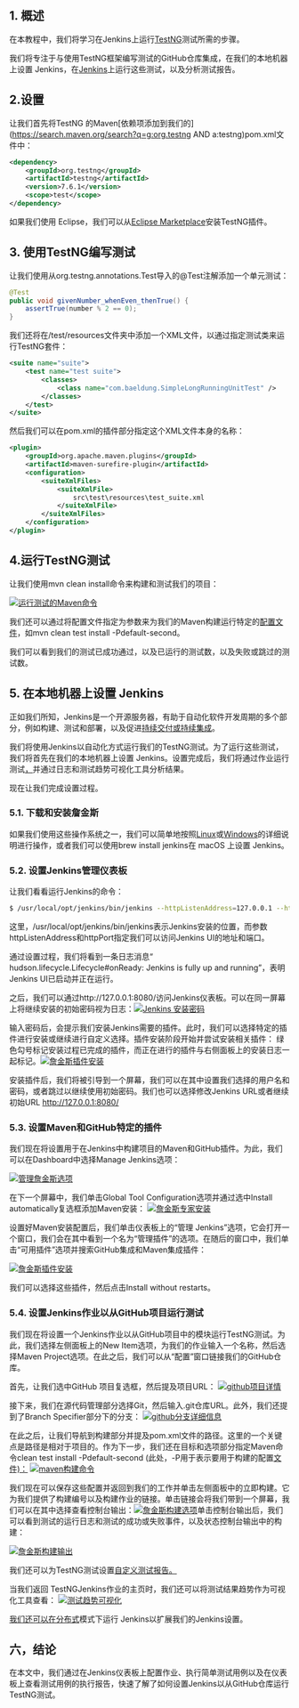 ## 1. 概述

在本教程中，我们将学习在Jenkins上运行[TestNG](https://www.baeldung.com/testng)测试所需的步骤。

我们将专注于与使用TestNG框架编写测试的GitHub仓库集成，在我们的本地机器上设置 Jenkins，在[Jenkins](https://www.baeldung.com/ops/jenkins-pipelines)上运行这些测试，以及分析测试报告。

## 2.设置

让我们首先将TestNG 的Maven[依赖项添加到我们的](https://search.maven.org/search?q=g:org.testng AND a:testng)pom.xml文件中：

```xml
<dependency>
    <groupId>org.testng</groupId>
    <artifactId>testng</artifactId>
    <version>7.6.1</version>
    <scope>test</scope>
</dependency>
```

如果我们使用 Eclipse，我们可以从[Eclipse Marketplace](https://marketplace.eclipse.org/)安装TestNG插件。

## 3. 使用TestNG编写测试

让我们使用从org.testng.annotations.Test导入的@Test注解添加一个单元测试：

```java
@Test
public void givenNumber_whenEven_thenTrue() {
    assertTrue(number % 2 == 0);
}
```

我们还将在/test/resources文件夹中添加一个XML文件，以通过指定测试类来运行TestNG套件：

```xml
<suite name="suite">
    <test name="test suite">
        <classes>
            <class name="com.baeldung.SimpleLongRunningUnitTest" />
        </classes>
    </test>
</suite>
```

然后我们可以在pom.xml的插件部分指定这个XML文件本身的名称：

```xml
<plugin>
    <groupId>org.apache.maven.plugins</groupId>
    <artifactId>maven-surefire-plugin</artifactId>
    <configuration>
        <suiteXmlFiles>
            <suiteXmlFile>
                src\test\resources\test_suite.xml
            </suiteXmlFile>
        </suiteXmlFiles>
    </configuration>
</plugin>
```

## 4.运行TestNG测试

让我们使用mvn clean install命令来构建和测试我们的项目：

[![运行测试的Maven命令](https://www.baeldung.com/wp-content/uploads/2022/11/5_TestNG-maven-build-command.png)](https://www.baeldung.com/wp-content/uploads/2022/11/5_TestNG-maven-build-command.png)

我们还可以通过将配置文件指定为参数来为我们的Maven构建运行特定的[配置文件](https://www.baeldung.com/maven-profiles)，如mvn clean test install -Pdefault-second。

我们可以看到我们的测试已成功通过，以及已运行的测试数，以及失败或跳过的测试数。

## 5. 在本地机器上设置 Jenkins

正如我们所知，Jenkins是一个开源服务器，有助于自动化软件开发周期的多个部分，例如构建、测试和部署，以及促进[持续交付或持续集成](https://www.baeldung.com/spring-boot-ci-cd)。

我们将使用Jenkins以自动化方式运行我们的TestNG测试。为了运行这些测试，我们将首先在我们的本地机器上设置 Jenkins。设置完成后，我们将通过作业运行测试[，](https://www.baeldung.com/ops/jenkins-job-schedule)并通过日志和测试趋势可视化工具分析结果。

现在让我们完成设置过程。

### 5.1. 下载和安装詹金斯

如果我们使用这些操作系统之一，我们可以简单地按照[Linux](https://www.baeldung.com/linux/jenkins-install-run)或[Windows](https://www.jenkins.io/doc/book/installing/windows/)的详细说明进行操作，或者我们可以使用brew install jenkins在 macOS 上设置 Jenkins。

### 5.2. 设置Jenkins管理仪表板

让我们看看运行Jenkins的命令：

```bash
$ /usr/local/opt/jenkins/bin/jenkins --httpListenAddress=127.0.0.1 --httpPort=8080
```

这里，/usr/local/opt/jenkins/bin/jenkins表示Jenkins安装的位置，而参数httpListenAddress和httpPort指定我们可以访问Jenkins UI的地址和端口。

通过设置过程，我们将看到一条日志消息“ hudson.lifecycle.Lifecycle#onReady: Jenkins is fully up and running”，表明Jenkins UI已启动并正在运行。

之后，我们可以通过http://127.0.0.1:8080/访问Jenkins仪表板。可以在同一屏幕上将继续安装的初始密码视为日志：[![Jenkins 安装密码](https://www.baeldung.com/wp-content/uploads/2022/11/Jenkins-installation-password.png)](https://www.baeldung.com/wp-content/uploads/2022/11/Jenkins-installation-password.png)

输入密码后，会提示我们安装Jenkins需要的插件。此时，我们可以选择特定的插件进行安装或继续进行自定义选择。插件安装阶段开始并尝试安装相关插件： 绿色勾号标记安装过程已完成的插件，而正在进行的插件与右侧面板上的安装日志一起标记。[![詹金斯插件安装](https://www.baeldung.com/wp-content/uploads/2022/11/5_Jenkins-plugin-installation-e1668836270254.png)](https://www.baeldung.com/wp-content/uploads/2022/11/5_Jenkins-plugin-installation-e1668836270254.png)

安装插件后，我们将被引导到一个屏幕，我们可以在其中设置我们选择的用户名和密码，或者跳过以继续使用初始密码。我们也可以选择修改Jenkins URL或者继续初始URL http://127.0.0.1:8080/

### 5.3. 设置Maven和GitHub特定的插件

我们现在将设置用于在Jenkins中构建项目的Maven和GitHub插件。为此，我们可以在Dashboard中选择Manage Jenkins选项：

[![管理詹金斯选项](https://www.baeldung.com/wp-content/uploads/2022/11/3_manage_jenkins-e1668836507505.png)](https://www.baeldung.com/wp-content/uploads/2022/11/manage_jenkins.png)

在下一个屏幕中，我们单击Global Tool Configuration选项并通过选中Install automatically复选框添加Maven安装：
[![詹金斯专家安装](https://www.baeldung.com/wp-content/uploads/2022/11/jenkins_maven_installation.png)](https://www.baeldung.com/wp-content/uploads/2022/11/jenkins_maven_installation.png)

设置好Maven安装配置后，我们单击仪表板上的“管理 Jenkins”选项，它会打开一个窗口，我们会在其中看到一个名为“管理插件”的选项。在随后的窗口中，我们单击“可用插件”选项并搜索GitHub集成和Maven集成插件：

[![詹金斯插件安装](https://www.baeldung.com/wp-content/uploads/2022/11/5_plugins_installation-e1668836677119.png)](https://www.baeldung.com/wp-content/uploads/2022/11/5_plugins_installation-e1668836677119.png)

我们可以选择这些插件，然后点击Install without restarts。

### 5.4. 设置Jenkins作业以从GitHub项目运行测试

我们现在将设置一个Jenkins作业以从GitHub项目中的模块运行TestNG测试。为此，我们选择左侧面板上的New Item选项，为我们的作业输入一个名称，然后选择Maven Project选项。在此之后，我们可以从“配置”窗口链接我们的GitHub仓库。

首先，让我们选中GitHub 项目复选框，然后提及项目URL：
[![github项目详情](https://www.baeldung.com/wp-content/uploads/2022/11/5_github_project_details-e1668839906928.png)](https://www.baeldung.com/wp-content/uploads/2022/11/5_github_project_details-e1668839906928.png)

接下来，我们在源代码管理部分选择Git，然后输入.git仓库URL。此外，我们还提到了Branch Specifier部分下的分支：
[![github分支详细信息](https://www.baeldung.com/wp-content/uploads/2022/11/5_github_branch_details.png)](https://www.baeldung.com/wp-content/uploads/2022/11/5_github_branch_details.png)

在此之后，让我们导航到构建部分并提及pom.xml文件的路径。这里的一个关键点是路径是相对于项目的。作为下一步，我们还在目标和选项部分指定Maven命令clean test install -Pdefault-second (此处，-P用于表示要用于构建的配置[文件)：](https://maven.apache.org/guides/introduction/introduction-to-profiles.html)
[![maven构建命令](https://www.baeldung.com/wp-content/uploads/2022/11/5_maven_build_command-e1668840367789.png)](https://www.baeldung.com/wp-content/uploads/2022/11/5_maven_build_command-e1668840367789.png)

我们现在可以保存这些配置并返回到我们的工作并单击左侧面板中的立即构建。它为我们提供了构建编号以及构建作业的链接。单击链接会将我们带到一个屏幕，我们可以在其中选择查看控制台输出：[![詹金斯构建选项](https://www.baeldung.com/wp-content/uploads/2022/11/5_jenkins_build_options-1-e1668837345676.png)](https://www.baeldung.com/wp-content/uploads/2022/11/5_jenkins_build_options-1-e1668837345676.png)单击控制台输出后，我们可以看到测试的运行日志和测试的成功或失败事件，以及状态控制台输出中的构建：

[![詹金斯构建输出](https://www.baeldung.com/wp-content/uploads/2022/11/5_jenkins_build_logs-e1668837047367.png)](https://www.baeldung.com/wp-content/uploads/2022/11/5_jenkins_build_logs-e1668837047367.png)

我们还可以为TestNG测试设置[自定义测试报告。](https://www.baeldung.com/testng-custom-reporting)

当我们返回 TestNGJenkins作业的主页时，我们还可以将测试结果趋势作为可视化工具查看：
[![测试趋势可视化](https://www.baeldung.com/wp-content/uploads/2022/11/5_jenkins_test_result_trend_visualisation.png)](https://www.baeldung.com/wp-content/uploads/2022/11/5_jenkins_test_result_trend_visualisation.png)

[我们还可以在分布式](https://www.baeldung.com/ops/jenkins-slave-node-setup)模式下运行 Jenkins以扩展我们的Jenkins设置。

## 六，结论

在本文中，我们通过在Jenkins仪表板上配置作业、执行简单测试用例以及在仪表板上查看测试用例的执行报告，快速了解了如何设置Jenkins以从GitHub仓库运行TestNG测试。